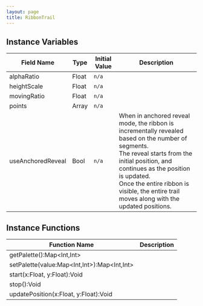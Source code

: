 ```yaml
---
layout: page
title: RibbonTrail
---
```


## Instance Variables

| Field Name | Type | Initial Value | Description |
| ------------ | ------ | --------------- | ------------- |
| alphaRatio | Float | `n/a` |  |
| heightScale | Float | `n/a` |  |
| movingRatio | Float | `n/a` |  |
| points | Array<TPoint> | `n/a` |  |
| useAnchoredReveal | Bool | `n/a` | When in anchored reveal mode, the ribbon is incrementally revealed based on the number of segments. <br> The reveal starts from the initial position, and continues as the position is updated.<br> Once the entire ribbon is visible, the entire trail moves along with the updated positions. |


## Instance Functions

| Function Name | Description |
| --------------- | ------------- |
| getPalette():Map<Int,Int> |  |
| setPalette(value:Map<Int,Int>):Map<Int,Int> |  |
| start(x:Float, y:Float):Void |  |
| stop():Void |  |
| updatePosition(x:Float, y:Float):Void |  |


